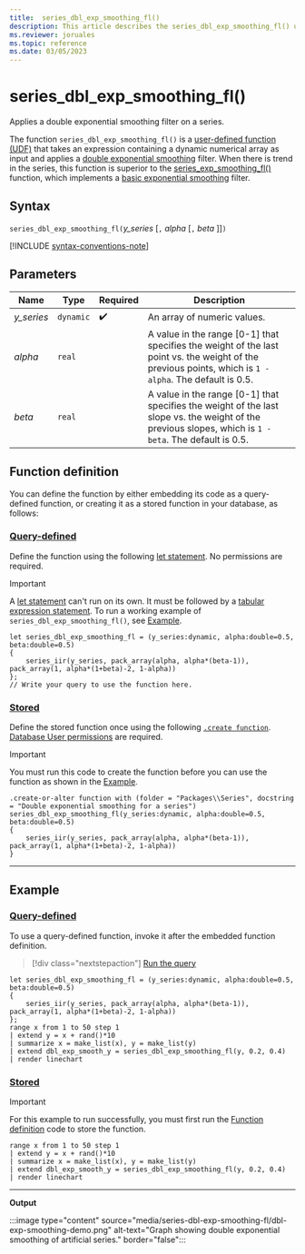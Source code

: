 ```yaml
---
title:  series_dbl_exp_smoothing_fl()
description: This article describes the series_dbl_exp_smoothing_fl() user-defined function in Azure Data Explorer.
ms.reviewer: joruales
ms.topic: reference
ms.date: 03/05/2023
---
```

# series_dbl_exp_smoothing_fl()

Applies a double exponential smoothing filter on a series.

The function `series_dbl_exp_smoothing_fl()` is a [user-defined function (UDF)](../query/functions/user-defined-functions.md) that takes an expression containing a dynamic numerical array as input and applies a [double exponential smoothing](https://en.wikipedia.org/wiki/Exponential_smoothing#Double_exponential_smoothing) filter. When there is trend in the series, this function is superior to the [series_exp_smoothing_fl()](series-exp-smoothing-fl.md) function, which implements a [basic exponential smoothing](https://en.wikipedia.org/wiki/Exponential_smoothing#Basic_(simple)_exponential_smoothing_(Holt_linear)) filter.

## Syntax

`series_dbl_exp_smoothing_fl(`*y_series* [`,` *alpha* [`,` *beta* ]]`)`

[!INCLUDE [syntax-conventions-note](../../includes/syntax-conventions-note.md)]

## Parameters

|Name|Type|Required|Description|
|--|--|--|--|
|*y_series*| `dynamic` | :heavy_check_mark:|An array of numeric values.|
|*alpha*| `real` ||A value in the range [0-1] that specifies the weight of the last point vs. the weight of the previous points, which is `1 - alpha`. The default is 0.5.|
|*beta*| `real` ||A value in the range [0-1] that specifies the weight of the last slope vs. the weight of the previous slopes, which is `1 - beta`. The default is 0.5.|

## Function definition

You can define the function by either embedding its code as a query-defined function, or creating it as a stored function in your database, as follows:

### [Query-defined](#tab/query-defined)

Define the function using the following [let statement](../query/let-statement.md). No permissions are required.

> [!IMPORTANT]
> A [let statement](../query/let-statement.md) can't run on its own. It must be followed by a [tabular expression statement](../query/tabular-expression-statements.md). To run a working example of `series_dbl_exp_smoothing_fl()`, see [Example](#example).

```kusto
let series_dbl_exp_smoothing_fl = (y_series:dynamic, alpha:double=0.5, beta:double=0.5)
{
    series_iir(y_series, pack_array(alpha, alpha*(beta-1)), pack_array(1, alpha*(1+beta)-2, 1-alpha))
};
// Write your query to use the function here.
```

### [Stored](#tab/stored)

Define the stored function once using the following [`.create function`](../management/create-function.md). [Database User permissions](../access-control/role-based-access-control.md) are required.

> [!IMPORTANT]
> You must run this code to create the function before you can use the function as shown in the [Example](#example).

```kusto
.create-or-alter function with (folder = "Packages\\Series", docstring = "Double exponential smoothing for a series")
series_dbl_exp_smoothing_fl(y_series:dynamic, alpha:double=0.5, beta:double=0.5)
{
    series_iir(y_series, pack_array(alpha, alpha*(beta-1)), pack_array(1, alpha*(1+beta)-2, 1-alpha))
}
```

---

## Example

### [Query-defined](#tab/query-defined)

To use a query-defined function, invoke it after the embedded function definition.

> [!div class="nextstepaction"]
> <a href="https://dataexplorer.azure.com/clusters/help/databases/Samples?query=H4sIAAAAAAAAA32Qza7CIBBG932KbwnammKuG02fhdB2tEQoDWBS7s+7S9V4bzd3Fiy+OXMyjKGIQF5TkH1rJM2TDNa5OOjxIs8GDViST+DYp1FZ3ZVQZhrUsXe31lBT7w4lWop/A158Fcj1Mmvt35YSk+quUnmvEnuIXr4NWySV4HyFiHdbbBeAV/sSonpknBc/p8Kr8UKYcfbOQiA6HGqESBNE8Q2aI409Uv7JjC0y3DO+EXVuhZu1yuvPZbiBVVeSRofI5rxBWiWJ/5rWZ5IL+M8BWSpR7/bL88GRLT47yMPokbpB+XgHMNFBGoEBAAA=" target="_blank">Run the query</a>

```kusto
let series_dbl_exp_smoothing_fl = (y_series:dynamic, alpha:double=0.5, beta:double=0.5)
{
    series_iir(y_series, pack_array(alpha, alpha*(beta-1)), pack_array(1, alpha*(1+beta)-2, 1-alpha))
};
range x from 1 to 50 step 1
| extend y = x + rand()*10
| summarize x = make_list(x), y = make_list(y)
| extend dbl_exp_smooth_y = series_dbl_exp_smoothing_fl(y, 0.2, 0.4) 
| render linechart
```

### [Stored](#tab/stored)

> [!IMPORTANT]
> For this example to run successfully, you must first run the [Function definition](#function-definition) code to store the function.

```kusto
range x from 1 to 50 step 1
| extend y = x + rand()*10
| summarize x = make_list(x), y = make_list(y)
| extend dbl_exp_smooth_y = series_dbl_exp_smoothing_fl(y, 0.2, 0.4) 
| render linechart
```

---

**Output**

:::image type="content" source="media/series-dbl-exp-smoothing-fl/dbl-exp-smoothing-demo.png" alt-text="Graph showing double exponential smoothing of artificial series." border="false":::
